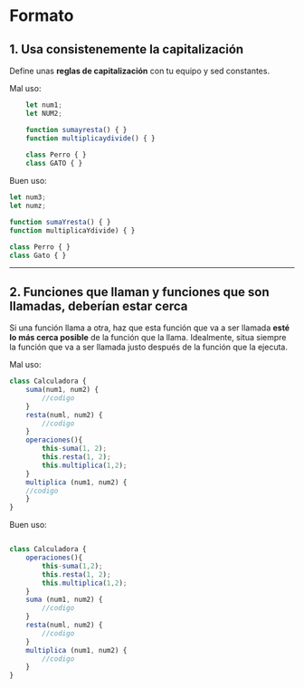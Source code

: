 # Formato
## 1. Usa consistenemente la capitalización
Define unas **reglas de capitalización** con tu equipo y sed constantes.



Mal uso:

```javascript
    let num1;
    let NUM2;

    function sumayresta() { }
    function multiplicaydivide() { }
    
    class Perro { }
    class GATO { }
```

Buen uso:

```javascript
let num3;
let numz;

function sumaYresta() { }
function multiplicaYdivide) { }

class Perro { }
class Gato { }
```
---
## 2. Funciones que llaman y funciones que son llamadas, deberían estar cerca
Si una función llama a otra, haz que esta función que va a ser llamada **esté lo más cerca posible** de la función que la llama. Idealmente, situa siempre la función que va a ser llamada justo después de la función que la ejecuta.



Mal uso:

```javascript
class Calculadora {
    suma(num1, num2) {
        //codigo
    }
    resta(numl, num2) {
        //codigo
    }
    operaciones(){
        this-suma(1, 2);
        this.resta(1, 2);
        this.multiplica(1,2);
    }
    multiplica (num1, num2) {
    //codigo
    }
}


```

Buen uso:

```javascript

class Calculadora {
    operaciones(){
        this-suma(1,2);
        this.resta(1, 2);
        this.multiplica(1,2);
    }
    suma (num1, num2) {
        //codigo
    }
    resta(numl, num2) {
        //codigo
    }
    multiplica (num1, num2) {
        //codigo
    }
}


```




